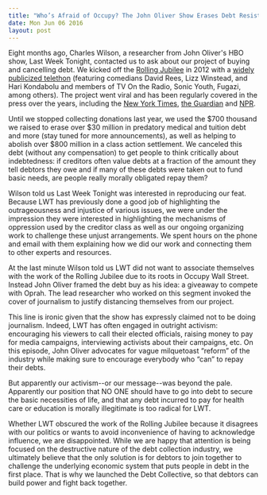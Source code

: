 ```yaml
---
title: "Who’s Afraid of Occupy? The John Oliver Show Erases Debt Resistance"
date: Mon Jun 06 2016
layout: post
---
```


Eight months ago, Charles Wilson, a researcher from John Oliver's HBO show, Last Week Tonight, contacted us to ask about our project of buying and cancelling debt. We kicked off the [Rolling Jubilee](http://rollingjubilee.org) in 2012 with a [widely publicized telethon](http://nymag.com/daily/intelligencer/2012/11/occupy-gets-focused-with-rolling-jubilee.html) (featuring comedians David Rees, Lizz Winstead, and Hari Kondabolu and members of TV On the Radio, Sonic Youth, Fugazi, among others). The project went viral and has been regularly covered in the press over the years, including the 	[New York Times](http://mobile.nytimes.com/2012/11/14/nyregion/occupy-offshoot-aims-to-erase-peoples-debts.html), 	[the Guardian](http://www.theguardian.com/commentisfree/2013/nov/13/occupy-wall-st-debt-buying-heart-capitalism) and [NPR](http://www.npr.org/sections/ed/2014/09/17/348036877/these-people-can-make-student-loans-disappear). 

Until we stopped collecting donations last year, we used the $700 thousand we raised to erase over $30 million in predatory medical and tuition debt and more (stay tuned for more announcements), as well as helping to abolish over $800 million in a class action settlement. We canceled this debt (without any compensation) to get people to think critically about indebtedness: if creditors often value debts at a fraction of the amount they tell debtors they owe and if many of these debts were taken out to fund basic needs, are people really morally obligated repay them?

Wilson told us Last Week Tonight was interested in reproducing our feat. Because LWT has previously done a good job of highlighting the outrageousness and injustice of various issues, we were under the impression they were interested in highlighting the mechanisms of oppression used by the creditor class as well as our ongoing organizing work to challenge these unjust arrangements. We spent hours on the phone and email with them explaining how we did our work and connecting them to other experts and resources.

At the last minute Wilson told us LWT did not want to associate themselves with the work of the Rolling Jubilee due to its roots in Occupy Wall Street. Instead John Oliver framed the debt buy as his idea: a giveaway to compete with Oprah. The lead researcher who worked on this segment invoked the cover of journalism to justify distancing themselves from our project.

This line is ironic given that the show has expressly claimed not to be doing journalism. Indeed, LWT has often engaged in outright activism: encouraging his viewers to call their elected officials, raising money to pay for media campaigns, interviewing activists about their campaigns, etc. On this episode, John Oliver advocates for vague milquetoast “reform” of the industry while making sure to encourage everybody who “can” to repay their debts.

But apparently our activism--or our message--was beyond the pale. Apparently our position that NO ONE should have to go into debt to secure the basic necessities of life, and that any debt incurred to pay for health care or education is morally illegitimate is too radical for LWT.

Whether LWT obscured the work of the Rolling Jubilee because it disagrees with our politics or wants to avoid inconvenience of having to acknowledge influence, we are disappointed. While we are happy that attention is being focused on the destructive nature of the debt collection industry, we ultimately believe that the only solution is for debtors to join together to challenge the underlying economic system that puts people in debt in the first place. That is why we launched the Debt Collective, so that debtors can build power and fight back together.